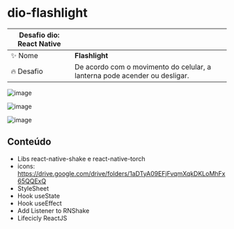 # dio-flashlight



| Desafio dio: React Native|     |
| --  | --- |
| ✨ Nome        | **Flashlight**
|  🔥 Desafio | De acordo com o movimento do celular, a lanterna pode acender ou desligar.

![image](https://user-images.githubusercontent.com/28990749/165650549-07daaabe-15fa-432e-9146-71bae90e43b0.png)

![image](https://user-images.githubusercontent.com/28990749/165650568-afdd77ea-fa79-488c-ac0b-13c9ecce847c.png)

![image](https://user-images.githubusercontent.com/79259481/176777526-089b9d6f-0e72-4fa1-a988-ef0e2d150e16.png)


## Conteúdo 

- Libs react-native-shake e react-native-torch
- icons: https://drive.google.com/drive/folders/1aDTyA09EFjFvqmXqkDKLoMhFx65QQExQ
- StyleSheet
- Hook useState
- Hook useEffect
- Add Listener to RNShake
- Lifecicly ReactJS
